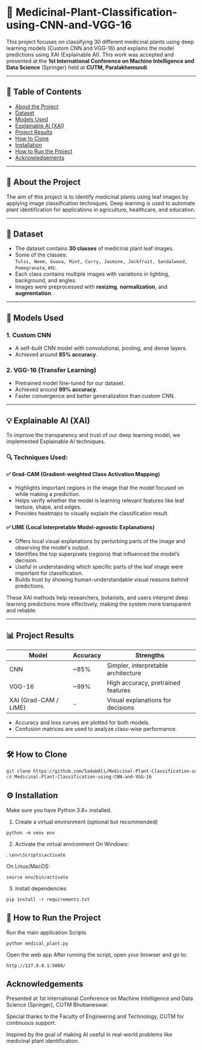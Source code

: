 # 🌿 Medicinal-Plant-Classification-using-CNN-and-VGG-16

This project focuses on classifying 30 different medicinal plants using deep learning models (Custom CNN and VGG-16) and explains the model predictions using XAI (Explainable AI). This work was accepted and presented at the **1st International Conference on Machine Intelligence and Data Science** (Springer) held at **CUTM, Paralakhemundi**.

---

## 📌 Table of Contents

- [About the Project](#about-the-project)
- [Dataset](#dataset)
- [Models Used](#models-used)
- [Explainable AI (XAI)](#explainable-ai-xai)
- [Project Results](#project-results)
- [How to Clone](#how-to-clone)
- [Installation](#installation)
- [How to Run the Project](#how-to-run-the-project)
- [Acknowledgements](#acknowledgements)

---

## 🔬 About the Project

The aim of this project is to identify medicinal plants using leaf images by applying image classification techniques. Deep learning is used to automate plant identification for applications in agriculture, healthcare, and education.

---

## 📁 Dataset

- The dataset contains **30 classes** of medicinal plant leaf images.
- Some of the classes:  
  `Tulsi, Neem, Guava, Mint, Curry, Jasmine, Jackfruit, Sandalwood, Pomegranate`, etc.
- Each class contains multiple images with variations in lighting, background, and angles.
- Images were preprocessed with **resizing**, **normalization**, and **augmentation**.

---

## 🧠 Models Used

### 1. Custom CNN
- A self-built CNN model with convolutional, pooling, and dense layers.
- Achieved around **85% accuracy**.

### 2. VGG-16 (Transfer Learning)
- Pretrained model fine-tuned for our dataset.
- Achieved around **99% accuracy**.
- Faster convergence and better generalization than custom CNN.

---

## 💡 Explainable AI (XAI)

To improve the transparency and trust of our deep learning model, we implemented Explainable AI techniques.

### 🔍 Techniques Used:

#### ✅ Grad-CAM (Gradient-weighted Class Activation Mapping)
- Highlights important regions in the image that the model focused on while making a prediction.
- Helps verify whether the model is learning relevant features like leaf texture, shape, and edges.
- Provides heatmaps to visually explain the classification result.

#### ✅ LIME (Local Interpretable Model-agnostic Explanations)
- Offers local visual explanations by perturbing parts of the image and observing the model's output.
- Identifies the top superpixels (regions) that influenced the model’s decision.
- Useful in understanding which specific parts of the leaf image were important for classification.
- Builds trust by showing human-understandable visual reasons behind predictions.

These XAI methods help researchers, botanists, and users interpret deep learning predictions more effectively, making the system more transparent and reliable.

---

## 📊 Project Results

| Model      | Accuracy | Strengths                          |
|------------|----------|----------------------------------|
| CNN        | ~85%     | Simpler, interpretable architecture |
| VGG-16     | ~99%     | High accuracy, pretrained features  |
| XAI (Grad-CAM / LIME) | - | Visual explanations for decisions |

- Accuracy and loss curves are plotted for both models.
- Confusion matrices are used to analyze class-wise performance.

---

## 🛠 How to Clone

```bash
git clone https://github.com/SadabAli/Medicinal-Plant-Classification-using-CNN-and-VGG-16.git
cd Medicinal-Plant-Classification-using-CNN-and-VGG-16
```
## ⚙️ Installation
Make sure you have Python 3.8+ installed.

1. Create a virtual environment (optional but recommended)
```
python -m venv env
```
2. Activate the virtual environment
On Windows:
```
.\env\Scripts\activate
```
On Linux/MacOS:
```
source env/bin/activate
```
3. Install dependencies
```
pip install -r requirements.txt
```
## 🚀 How to Run the Project
Run the main application Scripts
```
python medical_plant.py
```
Open the web app
After running the script, open your browser and go to:
```
http://127.0.0.1:5000/
```

## Acknowledgements
Presented at 1st International Conference on Machine Intelligence and Data Science (Springer), CUTM Bhubaneswar.

Special thanks to the Faculty of Engineering and Technology, CUTM for continuous support.

Inspired by the goal of making AI useful in real-world problems like medicinal plant identification.
